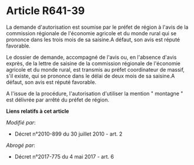 # Article R641-39

La demande d'autorisation est soumise par le préfet de région à l'avis de la commission régionale de l'économie agricole et
du monde rural qui se prononce dans les trois mois de sa saisine.A défaut, son avis est réputé favorable. 

Le dossier de demande, accompagné de l'avis ou, en l'absence d'avis exprès, de la lettre de saisine de la commission
régionale de l'économie agricole et du monde rural, est transmis au préfet coordinateur de massif, s'il existe, qui se
prononce dans le délai de deux mois de sa saisine.A défaut, son avis est réputé favorable.

A l'issue de la procédure, l'autorisation d'utiliser la mention " montagne " est délivrée par arrêté du préfet de région.

**Liens relatifs à cet article**

_Modifié par_:

  - Décret n°2010-899 du 30 juillet 2010 - art. 2

_Abrogé par_:

  - Décret n°2017-775 du 4 mai 2017 - art. 6
